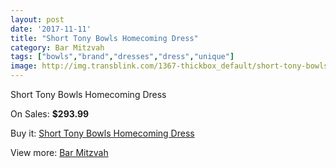 ```yaml
---
layout: post
date: '2017-11-11'
title: "Short Tony Bowls Homecoming Dress"
category: Bar Mitzvah
tags: ["bowls","brand","dresses","dress","unique"]
image: http://img.transblink.com/1367-thickbox_default/short-tony-bowls-homecoming-dress.jpg
---
```

Short Tony Bowls Homecoming Dress

On Sales: **$293.99**
<a href="https://www.transblink.com/en/bar-mitzvah/411-short-tony-bowls-homecoming-dress.html"><amp-img layout="responsive" width="600" height="600" src="//img.transblink.com/1367-thickbox_default/short-tony-bowls-homecoming-dress.jpg" alt="Short Tony Bowls Homecoming Dress 0" /></a>
<a href="https://www.transblink.com/en/bar-mitzvah/411-short-tony-bowls-homecoming-dress.html"><amp-img layout="responsive" width="600" height="600" src="//img.transblink.com/1369-thickbox_default/short-tony-bowls-homecoming-dress.jpg" alt="Short Tony Bowls Homecoming Dress 1" /></a>
<a href="https://www.transblink.com/en/bar-mitzvah/411-short-tony-bowls-homecoming-dress.html"><amp-img layout="responsive" width="600" height="600" src="//img.transblink.com/1368-thickbox_default/short-tony-bowls-homecoming-dress.jpg" alt="Short Tony Bowls Homecoming Dress 2" /></a>

Buy it: [Short Tony Bowls Homecoming Dress](https://www.transblink.com/en/bar-mitzvah/411-short-tony-bowls-homecoming-dress.html "Short Tony Bowls Homecoming Dress")

View more: [Bar Mitzvah](https://www.transblink.com/en/2-bar-mitzvah "Bar Mitzvah")